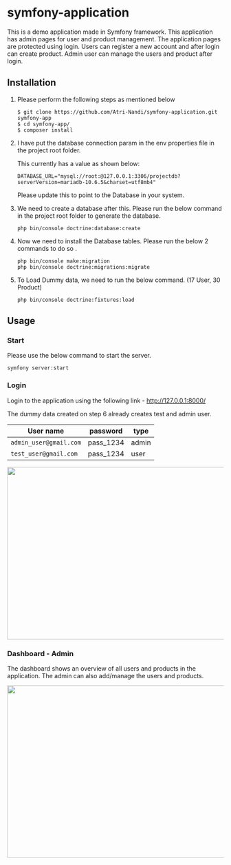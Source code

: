# symfony-application

This is a demo application made in Symfony framework.
This application has admin pages for user and product management. The application pages are protected using login.
Users can register a new account and after login can create product.
Admin user can manage the users and product after login.

## Installation

1. Please perform the following steps as mentioned below

    ```
   $ git clone https://github.com/Atri-Nandi/symfony-application.git symfony-app
   $ cd symfony-app/
   $ composer install
    ```
3. I have put the database connection param in the env properties file in the project root folder.
 
   This currently has a value as shown below:
    ```
   DATABASE_URL="mysql://root:@127.0.0.1:3306/projectdb?serverVersion=mariadb-10.6.5&charset=utf8mb4"
    ```

    Please update this to point to the Database in your system.

5. We need to create a database after this. Please run the below command in the project root folder to generate the database.
   ```
   php bin/console doctrine:database:create
   ```

6. Now we need to install the Database tables. Please run the below 2 commands to do so .
   ```
   php bin/console make:migration
   php bin/console doctrine:migrations:migrate
   ```

7. To Load Dummy data, we need to run the below command. (17 User, 30 Product)
   ```
   php bin/console doctrine:fixtures:load
   ```
   
## Usage

### Start

Please use the below command to start the server.
   ```
   symfony server:start
   ```

### Login

Login to the application using the following link - http://127.0.0.1:8000/


The dummy data created on step 6 already creates test and admin user.

| User name | password | type
| --- | --- | --- |
| `admin_user@gmail.com` | pass_1234 | admin |
| `test_user@gmail.com` | pass_1234 |  user  |

<img src="https://github.com/Atri-Nandi/symfony-application/assets/143453503/522715fd-5979-4cd6-bb46-001ea06ad5d9"  width="800" height="400">

### Dashboard - Admin

The dashboard shows an overview of all users and products in the application.
The admin can also add/manage the users and products.

<img src="https://github.com/Atri-Nandi/symfony-application/assets/143453503/c01e4690-fb1c-47a6-b9ae-2a94fa1bdbc3"  width="800" height="400">



